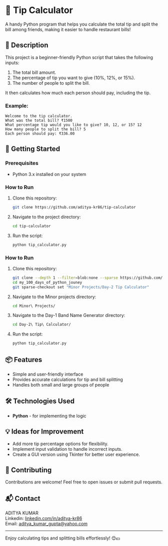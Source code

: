 # 💸 Tip Calculator

A handy Python program that helps you calculate the total tip and split the bill among friends, making it easier to handle restaurant bills!

## 📜 Description

This project is a beginner-friendly Python script that takes the following inputs:
1. The total bill amount.
2. The percentage of tip you want to give (10%, 12%, or 15%).
3. The number of people to split the bill.

It then calculates how much each person should pay, including the tip.

### Example:
```
Welcome to the tip calculator.
What was the total bill? ₹1500
What percentage tip would you like to give? 10, 12, or 15? 12
How many people to split the bill? 5
Each person should pay: ₹336.00
```

## 🚀 Getting Started

### Prerequisites

- Python 3.x installed on your system

### How to Run

1. Clone this repository:
   ```bash
   git clone https://github.com/aditya-kr86/tip-calculator
   ```
2. Navigate to the project directory:
   ```bash
   cd tip-calculator
   ```
3. Run the script:
   ```bash
   python tip_calculator.py
   ```

### How to Run

1. Clone this repository:
   ```bash
   git clone --depth 1 --filter=blob:none --sparse https://github.com/aditya-kr86/my_100_days_of_python_jouney.git
   cd my_100_days_of_python_jouney
   git sparse-checkout set "Minor Projects/Day-2 Tip Calculator"
   ```
2. Navigate to the Minor projects directory:
   ```bash
   cd Minor\ Projects/
   ```
3. Navigate to the Day-1 Band Name Generator directory:
   ```bash
   cd Day-2\ Tip\ Calculator/
   ```
4. Run the script:
   ```bash
   python tip_calculator.py
   ```

## 📦 Features

- Simple and user-friendly interface
- Provides accurate calculations for tip and bill splitting
- Handles both small and large groups of people

## 🛠️ Technologies Used

- **Python** - for implementing the logic

## 💡 Ideas for Improvement

- Add more tip percentage options for flexibility.
- Implement input validation to handle incorrect inputs.
- Create a GUI version using Tkinter for better user experience.

## 🤝 Contributing

Contributions are welcome! Feel free to open issues or submit pull requests.

## 📬 Contact

ADITYA KUMAR  
Linkedin: [linkedin.com/in/aditya-kr86](http://linkedin.com/in/aditya-kr86)  
Email: [aditya_kumar_gupta@yahoo.com](mailto:aditya_kumar_gupta@yahoo.com)

---

Enjoy calculating tips and splitting bills effortlessly! 😊💵
